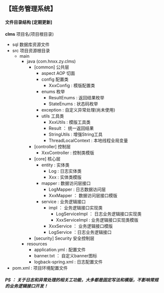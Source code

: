 ## 【班务管理系统】

#### 文件目录结构 [定期更新]
**clms** 项目名(项目根目录)
   * sql 数据库资源文件
   * src 项目资源根目录
       * main
           * java (com.hnxx.zy.clms)
               * [common] 公共层
                   * aspect AOP 切面
                   * config 配置类
                       * XxxConfig : 模版配置类
                   * enums 枚举
                       * ResultEnums : 返回结果枚举
                       * StateEnums : 状态码枚举
                   * exception : 自定义异常处理(尚未使用)
                   * utils 工具类
                       * XxxUtils  : 模版工具类
                       * Result ： 统一返回结果
                       * StringUtils : 增强String工具
                       * ThreadLocalContext : 本地线程全局变量
               * [controller] 控制层
                   * XxxController : 控制类模版
               * [core] 核心层
                   * entity : 实体类
                       * Log : 日志实体类
                       * Xxx : 实体类模版
                   * mapper : 数据访问层接口
                       * LogMapper : 日志数据访问层
                       * XxxMapper ： 数据访问层接口模版
                   * service : 业务逻辑接口
                       * impl ： 业务逻辑接口实现类
                           * LogServiceImpl ： 日志业务逻辑接口实现类
                           * XxxServiceImpl : 业务逻辑接口实现类模版
                       * XxxService ： 业务逻辑接口模版
                       * LogService ：日志业务逻辑接口
               * [security] Security 安全控制层
           * resources
               * application.yml : 配置文件
               * banner.txt ： 自定义banner图标
               * logback-spring.xml : 日志配置文件
   * pom.xml : 项目环境配置文件  
   
   #### ***PS ： 关于日志和异常处理的相关工功能，大多都是固定写法和模版，不影响常规的业务逻辑接口开发！***         
